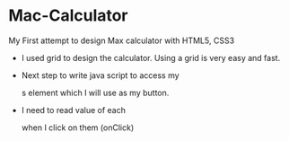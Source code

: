 # Mac-Calculator

My First attempt to design Max calculator with HTML5, CSS3

- I used grid to design the calculator. Using a grid is very easy and fast.

- Next step to write java script to access my <div>s element which I will use as my button. 
- I need to read value of each <div> when I click on them (onClick)
  

